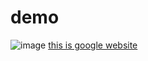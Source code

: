 # demo
![image](https://cdn.pixabay.com/photo/2021/08/25/20/42/field-6574455__340.jpg)
[this is google website](https://www.google.com)
